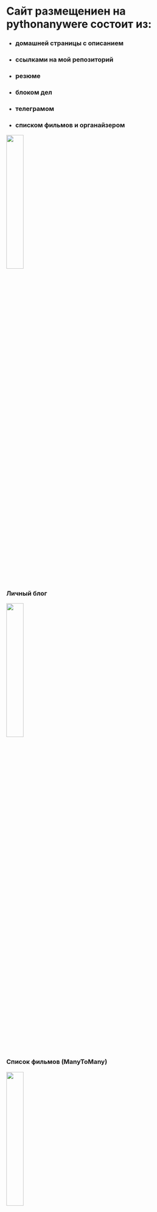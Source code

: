 <h1>Сайт размещениен на pythonanywere состоит из:</h1>
<ul>
<li><h3>домашней страницы с описанием</h3></li>
<li><h3>ссылками на мой репозиторий</h3></li>
<li><h3>резюме</h3></li>
<li><h3>блоком дел</h3></li>
<li><h3>телеграмом</h3></li>
<li><h3>списком фильмов и органайзером</h3></li>
</ul>

<img src="https://user-images.githubusercontent.com/97764479/236861018-f385569e-e978-444e-9f97-31513401b712.png" width=30% height=30%>
<br>
<h3>Личный блог</h3>
<img src="https://user-images.githubusercontent.com/97764479/236863729-879c35b3-4cc6-488c-b9af-ff667d04da63.png" width=30% height=30%>
<br>

<h3>Список фильмов (ManyToMany)</h3>
<img src="https://user-images.githubusercontent.com/97764479/236864280-351c04d2-cb92-4b24-bdc4-71bf9e0e753c.png" width=30% height=30%>
<br>
<h3>About</h3>

<img src="https://user-images.githubusercontent.com/97764479/236864434-47d875d9-1179-4e04-9458-48b0d0ec2ae1.png" width=30% height=30%>
<br>
<h3>Пагинация</h3>

<img src="https://user-images.githubusercontent.com/97764479/236866752-e68bae1a-c6bf-47a7-85d2-0ed2e66f0858.png" width=30% height=30%>

<h3>Динамический поиск в блоке дел</h3>

<img src="https://user-images.githubusercontent.com/97764479/236866150-d432917b-dd56-45c8-a01f-706f9a20926d.png" width=30% height=30%>
<br>

<br>

<h3>Вход в органайзер (ForeignKey)</h3>

<img src="https://user-images.githubusercontent.com/97764479/236865156-edfd682e-693c-4264-ba35-7a625edb6f03.png" width=30% height=30%>
<br>
<h3>Текущий список дел</h3>

<img src="https://user-images.githubusercontent.com/97764479/236865392-db41fe41-66f5-4a10-9f1c-afda7a550f53.png" width=30% height=30%>
<br>

<h3>Выполненые задачи</h3>

<img src="https://user-images.githubusercontent.com/97764479/236865859-1c31d9cc-ae58-4b08-ac3b-31309898a0df.png" width=30% height=30%>
<br>


